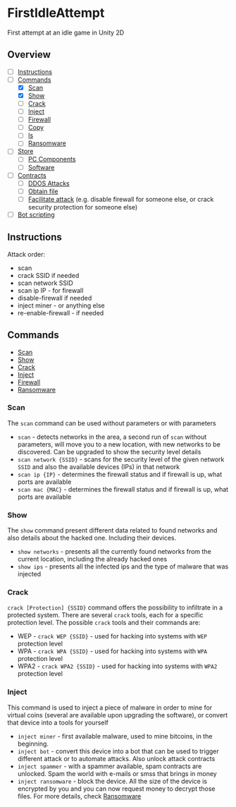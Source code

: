 # FirstIdleAttempt
First attempt at an idle game in Unity 2D

## Overview
- [ ] [Instructions](#instructions)
- [ ] [Commands](#commands)
  - [x] [Scan](#scan)
  - [x] [Show](#show)
  - [ ] [Crack](#crack)
  - [ ] [Inject](#inject)
  - [ ] [Firewall](#firewall)
  - [ ] [Copy](#copy)
  - [ ] [ls](#ls)
  - [ ] [Ransomware](#ransomware)
- [ ] [Store](#store)
  - [ ] [PC Components](#pc-components)
  - [ ] [Software](#software)
- [ ] [Contracts](#contracts)
  - [ ] [DDOS Attacks](#ddos-attacks)
  - [ ] [Obtain file](#obtain-file)
  - [ ] [Facilitate attack](#facilitate-attack) (e.g. disable firewall for someone else, or crack security protection for someone else)
- [ ] [Bot scripting](#bot-scripting)

## Instructions
Attack order:
- scan
- crack SSID if needed
- scan network SSID
- scan ip IP - for firewall
- disable-firewall if needed
- inject miner - or anything else
- re-enable-firewall - if needed

## Commands
- [Scan](#scan)
- [Show](#show)
- [Crack](#crack)
- [Inject](#inject)
- [Firewall](#firewall)
- [Ransomware](#ransomware)

### Scan
The `scan` command can be used without parameters or with parameters

- `scan` - detects networks in the area, a second run of `scan` without parameters, will move you to a new location, with new networks to be discovered. Can be upgraded to show the security level details
- `scan network {SSID}` - scans for the security level of the given network `SSID` and also the available devices (IPs) in that network
- `scan ip {IP}` - determines the firewall status and if firewall is up, what ports are available
- `scan mac {MAC}` - determines the firewall status and if firewall is up, what ports are available

### Show
The `show` command present different data related to found networks and also details about the hacked one. Including their devices.
- `show networks` - presents all the currently found networks from the current location, including the already hacked ones
- `show ips` - presents all the infected ips and the type of malware that was injected

### Crack
`crack [Protection] {SSID}` command offers the possibility to infiltrate in a protected system. There are several `crack` tools, each for a specific protection level. The possible `crack` tools and their commands are: 
- WEP - `crack WEP {SSID}`  - used for hacking into systems with `WEP` protection level
- WPA - `crack WPA {SSID}`  - used for hacking into systems with `WPA` protection level
- WPA2 - `crack WPA2 {SSID}`  - used for hacking into systems with `WPA2` protection level

### Inject
This command is used to inject a piece of malware in order to mine for virtual coins (several are available upon upgrading the software), or convert that device into a tools for yourself
- `inject miner` - first available malware, used to mine bitcoins, in the beginning.
- `inject bot` - convert this device into a bot that can be used to trigger different attack or to automate attacks. Also unlock attack contracts
- `inject spammer` - with a spammer available, spam contracts are unlocked. Spam the world with e-mails or smss that brings in money
- `inject ransomware` - block the device. All the size of the device is encrypted by you and you can now request money to decrypt those files. For more details, check [Ransomware](#ransomware)
